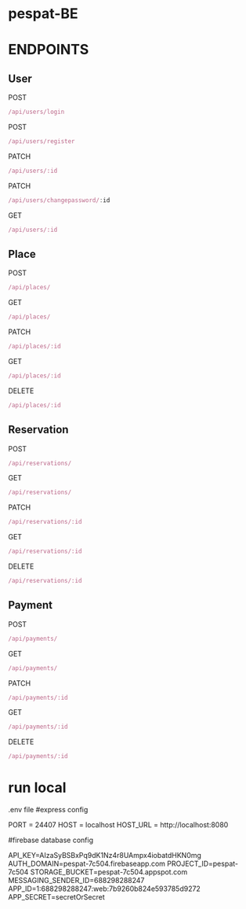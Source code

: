 # pespat-BE

# ENDPOINTS
## User 
POST 
```js
/api/users/login
```
POST 
```js
/api/users/register
```
PATCH 
```js
/api/users/:id
```
PATCH
```js
/api/users/changepassword/:id
```
GET 
```js
/api/users/:id
```


## Place
POST 
```js
/api/places/
```
GET 
```js
/api/places/
```
PATCH 
```js
/api/places/:id
```
GET 
```js
/api/places/:id
```
DELETE 
```js
/api/places/:id
```

## Reservation
POST 
```js
/api/reservations/
```
GET 
```js
/api/reservations/
```
PATCH 
```js
/api/reservations/:id
```
GET 
```js
/api/reservations/:id
```
DELETE 
```js
/api/reservations/:id
```

## Payment 
POST 
```js
/api/payments/
```
GET 
```js
/api/payments/
```
PATCH 
```js
/api/payments/:id
```
GET 
```js
/api/payments/:id
```
DELETE 
```js
/api/payments/:id
```

# run local 

.env file
#express config

PORT = 24407
HOST = localhost
HOST_URL = http://localhost:8080


#firebase database config

API_KEY=AIzaSyBSBxPq9dK1Nz4r8UAmpx4iobatdHKN0mg
AUTH_DOMAIN=pespat-7c504.firebaseapp.com
PROJECT_ID=pespat-7c504
STORAGE_BUCKET=pespat-7c504.appspot.com
MESSAGING_SENDER_ID=688298288247
APP_ID=1:688298288247:web:7b9260b824e593785d9272
APP_SECRET=secretOrSecret
